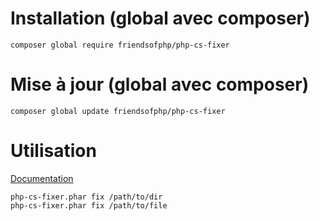 # Installation (global avec composer)

```
composer global require friendsofphp/php-cs-fixer
```

# Mise à jour (global avec composer)

```
composer global update friendsofphp/php-cs-fixer
```

# Utilisation

[Documentation](https://github.com/FriendsOfPHP/PHP-CS-Fixer "doc sur github")

```
php-cs-fixer.phar fix /path/to/dir
php-cs-fixer.phar fix /path/to/file
```
